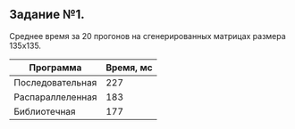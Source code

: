 ## Задание №1.

Среднее время за 20 прогонов на сгенерированных матрицах размера 135х135.

| Программа        |     Время, мс      |
|------------------|--------------------|
| Последовательная |        227         |
| Распараллеленная |        183         |
| Библиотечная     |        177         |
